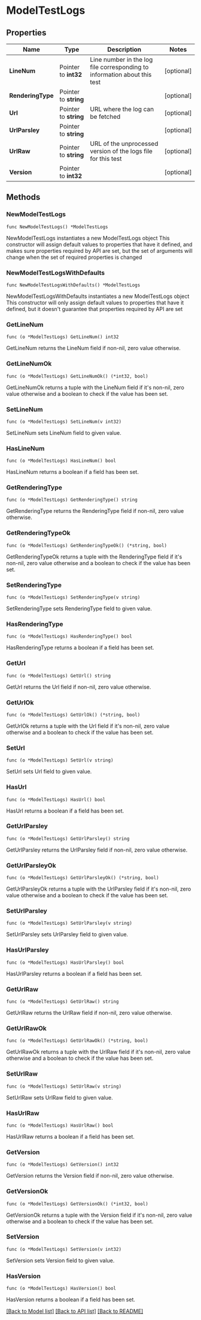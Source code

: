 # ModelTestLogs

## Properties

Name | Type | Description | Notes
------------ | ------------- | ------------- | -------------
**LineNum** | Pointer to **int32** | Line number in the log file corresponding to information about this test | [optional] 
**RenderingType** | Pointer to **string** |  | [optional] 
**Url** | Pointer to **string** | URL where the log can be fetched | [optional] 
**UrlParsley** | Pointer to **string** |  | [optional] 
**UrlRaw** | Pointer to **string** | URL of the unprocessed version of the logs file for this test | [optional] 
**Version** | Pointer to **int32** |  | [optional] 

## Methods

### NewModelTestLogs

`func NewModelTestLogs() *ModelTestLogs`

NewModelTestLogs instantiates a new ModelTestLogs object
This constructor will assign default values to properties that have it defined,
and makes sure properties required by API are set, but the set of arguments
will change when the set of required properties is changed

### NewModelTestLogsWithDefaults

`func NewModelTestLogsWithDefaults() *ModelTestLogs`

NewModelTestLogsWithDefaults instantiates a new ModelTestLogs object
This constructor will only assign default values to properties that have it defined,
but it doesn't guarantee that properties required by API are set

### GetLineNum

`func (o *ModelTestLogs) GetLineNum() int32`

GetLineNum returns the LineNum field if non-nil, zero value otherwise.

### GetLineNumOk

`func (o *ModelTestLogs) GetLineNumOk() (*int32, bool)`

GetLineNumOk returns a tuple with the LineNum field if it's non-nil, zero value otherwise
and a boolean to check if the value has been set.

### SetLineNum

`func (o *ModelTestLogs) SetLineNum(v int32)`

SetLineNum sets LineNum field to given value.

### HasLineNum

`func (o *ModelTestLogs) HasLineNum() bool`

HasLineNum returns a boolean if a field has been set.

### GetRenderingType

`func (o *ModelTestLogs) GetRenderingType() string`

GetRenderingType returns the RenderingType field if non-nil, zero value otherwise.

### GetRenderingTypeOk

`func (o *ModelTestLogs) GetRenderingTypeOk() (*string, bool)`

GetRenderingTypeOk returns a tuple with the RenderingType field if it's non-nil, zero value otherwise
and a boolean to check if the value has been set.

### SetRenderingType

`func (o *ModelTestLogs) SetRenderingType(v string)`

SetRenderingType sets RenderingType field to given value.

### HasRenderingType

`func (o *ModelTestLogs) HasRenderingType() bool`

HasRenderingType returns a boolean if a field has been set.

### GetUrl

`func (o *ModelTestLogs) GetUrl() string`

GetUrl returns the Url field if non-nil, zero value otherwise.

### GetUrlOk

`func (o *ModelTestLogs) GetUrlOk() (*string, bool)`

GetUrlOk returns a tuple with the Url field if it's non-nil, zero value otherwise
and a boolean to check if the value has been set.

### SetUrl

`func (o *ModelTestLogs) SetUrl(v string)`

SetUrl sets Url field to given value.

### HasUrl

`func (o *ModelTestLogs) HasUrl() bool`

HasUrl returns a boolean if a field has been set.

### GetUrlParsley

`func (o *ModelTestLogs) GetUrlParsley() string`

GetUrlParsley returns the UrlParsley field if non-nil, zero value otherwise.

### GetUrlParsleyOk

`func (o *ModelTestLogs) GetUrlParsleyOk() (*string, bool)`

GetUrlParsleyOk returns a tuple with the UrlParsley field if it's non-nil, zero value otherwise
and a boolean to check if the value has been set.

### SetUrlParsley

`func (o *ModelTestLogs) SetUrlParsley(v string)`

SetUrlParsley sets UrlParsley field to given value.

### HasUrlParsley

`func (o *ModelTestLogs) HasUrlParsley() bool`

HasUrlParsley returns a boolean if a field has been set.

### GetUrlRaw

`func (o *ModelTestLogs) GetUrlRaw() string`

GetUrlRaw returns the UrlRaw field if non-nil, zero value otherwise.

### GetUrlRawOk

`func (o *ModelTestLogs) GetUrlRawOk() (*string, bool)`

GetUrlRawOk returns a tuple with the UrlRaw field if it's non-nil, zero value otherwise
and a boolean to check if the value has been set.

### SetUrlRaw

`func (o *ModelTestLogs) SetUrlRaw(v string)`

SetUrlRaw sets UrlRaw field to given value.

### HasUrlRaw

`func (o *ModelTestLogs) HasUrlRaw() bool`

HasUrlRaw returns a boolean if a field has been set.

### GetVersion

`func (o *ModelTestLogs) GetVersion() int32`

GetVersion returns the Version field if non-nil, zero value otherwise.

### GetVersionOk

`func (o *ModelTestLogs) GetVersionOk() (*int32, bool)`

GetVersionOk returns a tuple with the Version field if it's non-nil, zero value otherwise
and a boolean to check if the value has been set.

### SetVersion

`func (o *ModelTestLogs) SetVersion(v int32)`

SetVersion sets Version field to given value.

### HasVersion

`func (o *ModelTestLogs) HasVersion() bool`

HasVersion returns a boolean if a field has been set.


[[Back to Model list]](../README.md#documentation-for-models) [[Back to API list]](../README.md#documentation-for-api-endpoints) [[Back to README]](../README.md)


